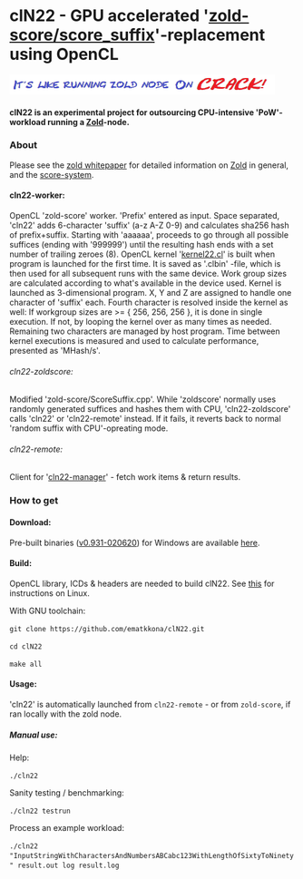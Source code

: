 # clN22 - GPU accelerated '[zold-score/score_suffix](https://github.com/zold-io/zold-score)'-replacement using OpenCL
![slog](cln22.png)

#### clN22 is an experimental project for outsourcing CPU-intensive 'PoW'-workload running a [Zold](https://zold.io/)-node.

### About
Please see the [zold whitepaper](https://papers.zold.io/wp.pdf) for detailed information on [Zold](https://zold.io/) in general, and the [score-system](https://github.com/zold-io/zold-score).

#### cln22-worker:
OpenCL 'zold-score' worker. 'Prefix' entered as input. Space separated, 'cln22' adds 6-character 'suffix' (a-z A-Z 0-9) and calculates sha256 hash of prefix+suffix. Starting with 'aaaaaa', proceeds to go through all possible suffices (ending with '999999') until the resulting hash ends with a set  number of trailing zeroes (8).
OpenCL kernel '[kernel22.cl](https://github.com/ematkkona/clN22/tree/master/src/kernel22.cl)' is built when program is launched for the first time. It is saved as '.clbin' -file, which is then used for all subsequent runs with the same device.
Work group sizes are calculated according to what's available in the device used.
Kernel is launched as 3-dimensional program. X, Y and Z are assigned to handle one character of 'suffix' each. Fourth character is resolved inside the kernel as well: If workgroup sizes are >= { 256, 256, 256 }, it is done in single execution. If not, by looping the kernel over as many times as needed. Remaining two characters are managed by host program. Time between kernel executions is measured and used to calculate performance, presented as 'MHash/s'.
###### cln22-zoldscore:
Modified 'zold-score/ScoreSuffix.cpp'. While 'zoldscore' normally uses randomly generated suffices and hashes them with CPU, 'cln22-zoldscore' calls 'cln22' or 'cln22-remote' instead. If it fails, it reverts back to normal 'random suffix with CPU'-opreating mode.
###### cln22-remote:
Client for '[cln22-manager](https://github.com/ematkkona/clNManager-deno)' - fetch work items & return results.

### How to get

#### Download:
Pre-built binaries ([v0.931-020620](https://github.com/ematkkona/clN22/releases/tag/v0.931-020620)) for Windows are available [here](https://github.com/ematkkona/clN22/releases/download/v0.931-020620/cln22RC0931-windows.zip).

#### Build:
OpenCL library, ICDs & headers are needed to build clN22. See [this](https://bashbaug.github.io/opencl/2019/07/06/OpenCL-On-Linux.html) for instructions on Linux.

With GNU toolchain:

`git clone https://github.com/ematkkona/clN22.git`

`cd clN22`

`make all`

#### Usage:
'cln22' is automatically launched from `cln22-remote` - or from `zold-score`, if ran locally with the zold node.
##### Manual use:

Help:

`./cln22`

Sanity testing / benchmarking:

`./cln22 testrun`

Process an example workload:

`./cln22 "InputStringWithCharactersAndNumbersABCabc123WithLengthOfSixtyToNinety" result.out log result.log`
